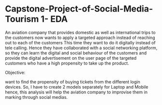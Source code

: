 # Capstone-Project-of-Social-Media-Tourism 1- EDA 
An aviation company that provides domestic as well as international trips to the customers now  wants to apply a targeted approach instead of reaching out to each of the customers This time 
they want to do it digitally instead of tele calling. Hence they have collaborated with a social 
networking platform, so they can learn the digital and social behaviour of the customers and 
provide the digital advertisement on the user page of the targeted customers who have a high 
propensity to take up the product. 

Objective: 

 want to find the propensity of buying tickets from the different login devices. So, I have to create 2 models separately for Laptop and Mobile hence, this analysis will help the aviation company to improvise them in marking through social medias. 
